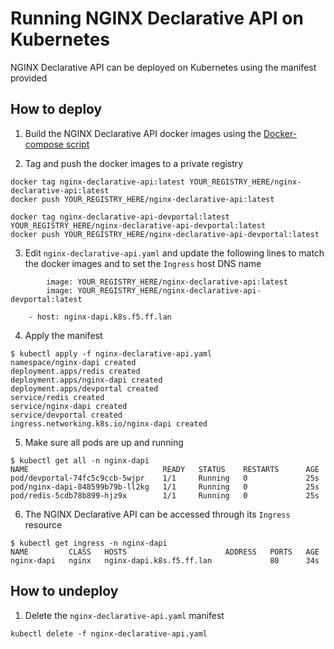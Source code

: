 # Running NGINX Declarative API on Kubernetes

NGINX Declarative API can be deployed on Kubernetes using the manifest provided

## How to deploy

1. Build the NGINX Declarative API docker images using the [Docker-compose script](/contrib/docker-compose)

2. Tag and push the docker images to a private registry

```
docker tag nginx-declarative-api:latest YOUR_REGISTRY_HERE/nginx-declarative-api:latest
docker push YOUR_REGISTRY_HERE/nginx-declarative-api:latest

docker tag nginx-declarative-api-devportal:latest YOUR_REGISTRY_HERE/nginx-declarative-api-devportal:latest
docker push YOUR_REGISTRY_HERE/nginx-declarative-api-devportal:latest
```

3. Edit `nginx-declarative-api.yaml` and update the following lines to match the docker images and to set the `Ingress` host DNS name

```
        image: YOUR_REGISTRY_HERE/nginx-declarative-api:latest
        image: YOUR_REGISTRY_HERE/nginx-declarative-api-devportal:latest
```

```
    - host: nginx-dapi.k8s.f5.ff.lan
```

4. Apply the manifest

```
$ kubectl apply -f nginx-declarative-api.yaml 
namespace/nginx-dapi created
deployment.apps/redis created
deployment.apps/nginx-dapi created
deployment.apps/devportal created
service/redis created
service/nginx-dapi created
service/devportal created
ingress.networking.k8s.io/nginx-dapi created
```

5. Make sure all pods are up and running

```
$ kubectl get all -n nginx-dapi
NAME                              READY   STATUS    RESTARTS      AGE
pod/devportal-74fc5c9ccb-5wjpr    1/1     Running   0             25s
pod/nginx-dapi-848599b79b-ll2kg   1/1     Running   0             25s
pod/redis-5cdb78b899-hjz9x        1/1     Running   0             25s
```

6. The NGINX Declarative API can be accessed through its `Ingress` resource

```
$ kubectl get ingress -n nginx-dapi
NAME         CLASS   HOSTS                      ADDRESS   PORTS   AGE
nginx-dapi   nginx   nginx-dapi.k8s.f5.ff.lan             80      34s
```

## How to undeploy

1. Delete the `nginx-declarative-api.yaml` manifest

```
kubectl delete -f nginx-declarative-api.yaml
```
